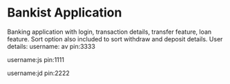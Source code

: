 # Bankist Application

Banking application with login, transaction details, transfer feature, loan feature.
Sort option also included to sort withdraw and deposit details.
User details:
username: av
pin:3333

username:js
pin:1111

username:jd
pin:2222
